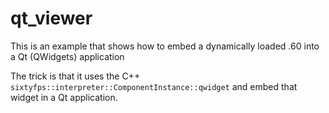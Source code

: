 # qt_viewer

This is an example that shows how to embed a dynamically loaded .60 into a Qt (QWidgets) application

The trick is that it uses the C++ `sixtyfps::interpreter::ComponentInstance::qwidget` and embed
that widget in a Qt application.

